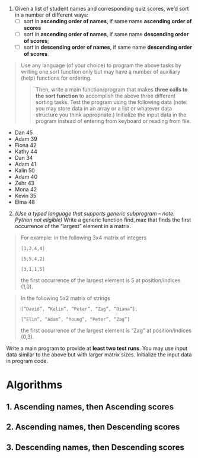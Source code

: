 1. Given a list of student names and corresponding quiz scores, we’d sort in a number of different ways:
   - [ ] sort in **ascending order of names**, if same name **ascending order of scores**
   - [ ] sort in **ascending order of names**, if same name **descending order of scores**;
   - [ ] sort in **descending order of names**, if same name **descending order of scores**.

> Use any language (of your choice) to program the above tasks by writing one sort function only but may have a number of auxiliary (help) functions for ordering.
>
> > Then, write a main function/program that makes **three calls to the sort function** to accomplish the above three different sorting tasks. Test the program using the following data (note: you may store data in an array or a list or whatever data structure you think appropriate.) Initialize the input data in the program instead of entering from keyboard or reading from file.

- Dan 45
- Adam 39
- Fiona 42
- Kathy 44
- Dan 34
- Adam 41
- Kalin 50
- Adam 40
- Zehr 43
- Mona 42
- Kevin 35
- Elma 48

2. _(Use a typed language that supports generic subprogram – note: Python not eligible)_ Write a generic function find_max that finds the first occurrence of the “largest” element in a matrix.

> For example:
> in the following 3x4 matrix of integers
>
> `[1,2,4,4]`
>
> `[5,5,4,2]`
>
> `[3,1,1,5]`
>
> the first occurrence of the largest element is 5 at position/indices (1,0).

> In the following 5x2 matrix of strings
>
> `[“David”, “Kelin”, “Peter”, “Zag”, “Diana”],`
>
> `[“Elin”, “Adam”, “Young”, “Peter”, “Zag”]`
>
> the first occurrence of the largest element is “Zag” at position/indices (0,3).

Write a main program to provide at **least two test runs**. You may use input data similar to the above but with larger matrix sizes. Initialize the input data in program code.

# **Algorithms**

## 1. Ascending names, then Ascending scores

>

## 2. Ascending names, then Descending scores

## 3. Descending names, then Descending scores
